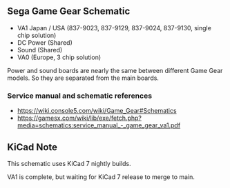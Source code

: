 ## Sega Game Gear Schematic

* VA1 Japan / USA (837-9023, 837-9129, 837-9024, 837-9130, single chip solution)
* DC Power (Shared)
* Sound (Shared)
* VA0 (Europe, 3 chip solution)

Power and sound boards are nearly the same between different Game Gear models. So they are separated from the main boards. 

### Service manual and schematic references
* https://wiki.console5.com/wiki/Game_Gear#Schematics
* https://gamesx.com/wiki/lib/exe/fetch.php?media=schematics:service_manual_-_game_gear_va1.pdf

## KiCad Note
This schematic uses KiCad 7 nightly builds.

VA1 is complete, but waiting for KiCad 7 release to merge to main.